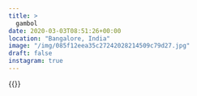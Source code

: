 ```yaml
---
title: >
  gambol
date: 2020-03-03T08:51:26+00:00
location: "Bangalore, India"
image: "/img/085f12eea35c27242028214509c79d27.jpg"
draft: false
instagram: true
---
```


{{<photo src="/img/085f12eea35c27242028214509c79d27.jpg">}}
